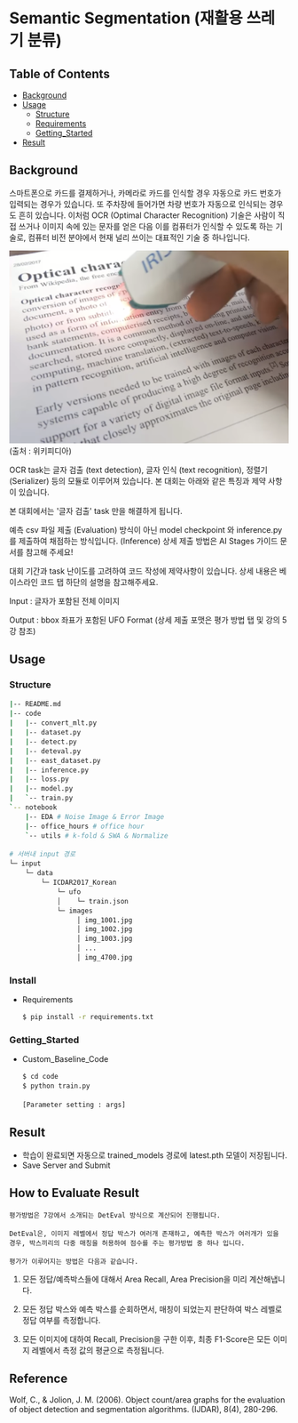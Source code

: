 # Semantic Segmentation (재활용 쓰레기 분류)

## Table of Contents

- [Background](#background)
- [Usage](#usage)
  - [Structure](#Structure)
  - [Requirements](#install)
  - [Getting_Started](#Getting_Started)
- [Result](#Result)

## Background

스마트폰으로 카드를 결제하거나, 카메라로 카드를 인식할 경우 자동으로 카드 번호가 입력되는 경우가 있습니다. 또 주차장에 들어가면 차량 번호가 자동으로 인식되는 경우도 흔히 있습니다. 이처럼 OCR (Optimal Character Recognition) 기술은 사람이 직접 쓰거나 이미지 속에 있는 문자를 얻은 다음 이를 컴퓨터가 인식할 수 있도록 하는 기술로, 컴퓨터 비전 분야에서 현재 널리 쓰이는 대표적인 기술 중 하나입니다.

![img](https://github.com/boostcampaitech2/data-annotation-cv-level3-cv-15/blob/master/img/img1.png)
(출처 : 위키피디아)

OCR task는 글자 검출 (text detection), 글자 인식 (text recognition), 정렬기 (Serializer) 등의 모듈로 이루어져 있습니다. 본 대회는 아래와 같은 특징과 제약 사항이 있습니다.

본 대회에서는 '글자 검출' task 만을 해결하게 됩니다.

예측 csv 파일 제출 (Evaluation) 방식이 아닌 model checkpoint 와 inference.py 를 제출하여 채점하는 방식입니다. (Inference) 상세 제출 방법은 AI Stages 가이드 문서를 참고해 주세요!

대회 기간과 task 난이도를 고려하여 코드 작성에 제약사항이 있습니다. 상세 내용은 베이스라인 코드 탭 하단의 설명을 참고해주세요.

Input : 글자가 포함된 전체 이미지

Output : bbox 좌표가 포함된 UFO Format (상세 제출 포맷은 평가 방법 탭 및 강의 5강 참조)

## Usage
### Structure
```sh
|-- README.md
|-- code
|   |-- convert_mlt.py
|   |-- dataset.py
|   |-- detect.py
|   |-- deteval.py
|   |-- east_dataset.py
|   |-- inference.py
|   |-- loss.py
|   |-- model.py
|   `-- train.py
`-- notebook
    |-- EDA # Noise Image & Error Image
    |-- office_hours # office hour
    `-- utils # k-fold & SWA & Normalize
    
# 서버내 input 경로
└─ input
    └─ data
        └─ ICDAR2017_Korean
            └─ ufo
            │    └─ train.json
            └─ images
                 │ img_1001.jpg
                 │ img_1002.jpg
                 │ img_1003.jpg
                 │ ...
                 │ img_4700.jpg
```
### Install

- Requirements

    ```sh
    $ pip install -r requirements.txt
    ```

### Getting_Started

- Custom_Baseline_Code

    ```sh
    $ cd code
    $ python train.py

    [Parameter setting : args]
    ```




## Result

- 학습이 완료되면 자동으로 trained_models 경로에 latest.pth 모델이 저장됩니다.
- Save Server and Submit


## How to Evaluate Result

```
평가방법은 7강에서 소개되는 DetEval 방식으로 계산되어 진행됩니다.

DetEval은, 이미지 레벨에서 정답 박스가 여러개 존재하고, 예측한 박스가 여러개가 있을 경우, 박스끼리의 다중 매칭을 허용하여 점수를 주는 평가방법 중 하나 입니다.

평가가 이루어지는 방법은 다음과 같습니다.
```

1) 모든 정답/예측박스들에 대해서 Area Recall, Area Precision을 미리 계산해냅니다.

2) 모든 정답 박스와 예측 박스를 순회하면서, 매칭이 되었는지 판단하여 박스 레벨로 정답 여부를 측정합니다.

3) 모든 이미지에 대하여 Recall, Precision을 구한 이후, 최종 F1-Score은 모든 이미지 레벨에서 측정 값의 평균으로 측정됩니다.


## Reference

Wolf, C., & Jolion, J. M. (2006). Object count/area graphs for the evaluation of object detection and segmentation algorithms. (IJDAR), 8(4), 280-296.
